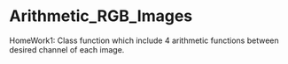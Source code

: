 # Arithmetic_RGB_Images
HomeWork1: Class function which include 4 arithmetic functions between desired channel of each image.
